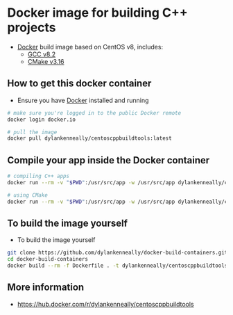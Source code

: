# Docker image for building C++ projects
- [Docker](http://www.docker.com/) build image based on CentOS v8, includes:
  - [GCC v8.2](https://www.centos.org/)
  - [CMake v3.16](https://cmake.org/)

## How to get this docker container
- Ensure you have [Docker](http://www.docker.com/) installed and running
```bash
# make sure you're logged in to the public Docker remote
docker login docker.io

# pull the image
docker pull dylankenneally/centoscppbuildtools:latest
```

## Compile your app inside the Docker container
```bash
# compiling C++ apps
docker run --rm -v "$PWD":/usr/src/app -w /usr/src/app dylankenneally/centoscppbuildtools:latest g++ -o executable hello-world.cpp 

# using CMake
docker run --rm -v "$PWD":/usr/src/app -w /usr/src/app dylankenneally/centoscppbuildtools:latest cmake .
```

## To build the image yourself
- To build the image yourself
```bash
git clone https://github.com/dylankenneally/docker-build-containers.git
cd docker-build-containers
docker build --rm -f Dockerfile . -t dylankenneally/centoscppbuildtools:latest # change the tag name if you intend to `docker push`
```

## More information
- https://hub.docker.com/r/dylankenneally/centoscppbuildtools
